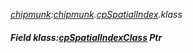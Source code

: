 _[chipmunk](../../modules/chipmunk/chipmunk-module.md):[chipmunk](../../modules/chipmunk/chipmunk-module.md).[cpSpatialIndex](../../modules/chipmunk/chipmunk-cpspatialindex.md).klass_
##### Field klass:[cpSpatialIndexClass](../../modules/chipmunk/chipmunk-cpspatialindexclass.md) Ptr
